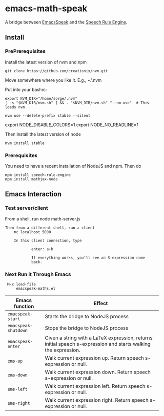 # emacs-math-speak
A bridge between [EmacsSpeak](https://github.com/tvraman/emacspeak) and the [Speech Rule Engine](https://github.com/speech-rule-engine/speech-rule-engine).


## Install

### PrePrerequisites

Install the latest version of nvm and npm

    git clone https://github.com/creationix/nvm.git

Move somewhere where you like it. E.g., ~/.nvm

Put into your bashrc:

    export NVM_DIR="/home/sorge/.nvm"
    [ -s "$NVM_DIR/nvm.sh" ] && . "$NVM_DIR/nvm.sh" "--no-use"  # This loads nvm

    nvm use --delete-prefix stable --silent
export NODE_DISABLE_COLORS=1
export NODE_NO_READLINE=1

Then install the latest version of node 

    nvm install stable



### Prerequisites

You need to have a recent installation of NodeJS and npm. Then do

    npm install speech-rule-engine
    npm install mathjax-node
    


## Emacs Interaction 

### Test server/client 

From a shell, run
    node math-server.js
    
    Then from a different shell, run a client 
        nc localhost 5000
        
        In this client connection, type 
            
                enter: a+b
                
                If everything works, you'll see an S-expression come
                back.
                

### Next Run it Through Emacs

     M-x load-file 
         emacspeak-maths.el
         
         
| Emacs function | Effect |
| ---- | ---- |
| `emacspeak-start` | Starts the bridge to NodeJS process |
| `emacspeak-shutdown` | Stops the bridge to NodeJS process |
| `emacspeak-enter` | Given a string with a LaTeX expression, returns initial speech s-expression and starts walking the expression. |
| `ems-up` | Walk current expression up. Return speech s-expression or null. |
| `ems-down` | Walk current expression down. Return speech s-expression or null. |
| `ems-left` | Walk current expression left. Return speech s-expression or null. |
| `ems-right` | Walk current expression right. Return speech s-expression or null. |



